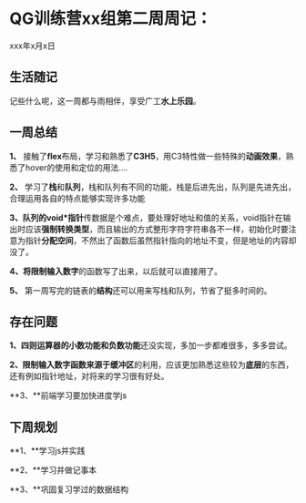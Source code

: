 # QG训练营xx组第二周周记：
xxx年x月x日

## 生活随记

记些什么呢，这一周都与雨相伴，享受广工**水上乐园**。

## 一周总结

**1、** 接触了**flex**布局，学习和熟悉了**C3H5**，用C3特性做一些特殊的**动画效果**，熟悉了hover的使用和定位的用法....

**2、**  学习了**栈**和**队列**，栈和队列有不同的功能，栈是后进先出，队列是先进先出，合理运用各自的特点能够实现许多功能

**3、**队列的**void*指针**传数据是个难点，要处理好地址和值的关系，void指针在输出时应该**强制转换类型**，而且输出的方式整形字符字符串各不一样，初始化时要注意为指针**分配空间**，不然出了函数后虽然指针指向的地址不变，但是地址的内容却没了。

**4、**将**限制输入数字**的函数写了出来，以后就可以直接用了。

**5、** 第一周写完的链表的**结构**还可以用来写栈和队列，节省了挺多时间的。



## 存在问题

**1、**四则运算器的**小数功能和负数功能**还没实现，多加一步都难很多，多多尝试。

**2、**限制输入数字函数来源于**缓冲区**的利用，应该更加熟悉这些较为**底层**的东西，还有例如指针地址，对将来的学习很有好处。

**3、**前端学习要加快进度学js

## 下周规划

**1、**学习js并实践

**2、**学习并做记事本

**3、**巩固复习学过的数据结构